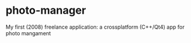 # photo-manager
My first (2008) freelance application: a crossplatform (C++/Qt4) app for photo mangament
